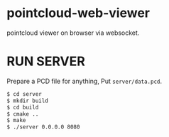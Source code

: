 # pointcloud-web-viewer
pointcloud viewer on browser via websocket.

# RUN SERVER
Prepare a PCD file for anything,
Put `server/data.pcd`.

```bash
$ cd server
$ mkdir build
$ cd build
$ cmake ..
$ make
$ ./server 0.0.0.0 8080
```

